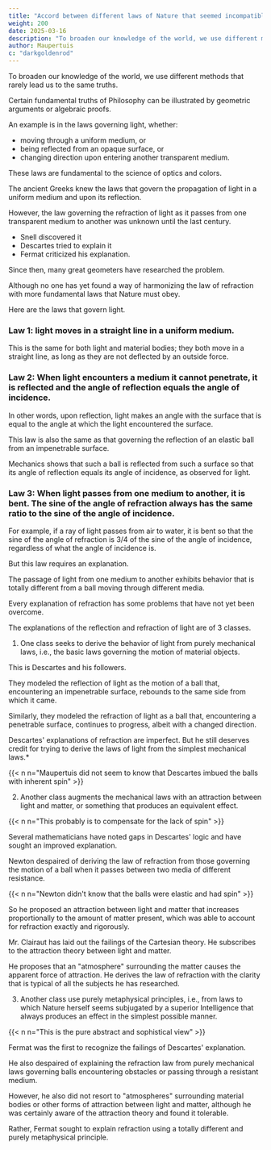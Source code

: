 ```yaml
---
title: "Accord between different laws of Nature that seemed incompatible"
weight: 200
date: 2025-03-16
description: "To broaden our knowledge of the world, we use different methods that rarely lead us to the same truths."
author: Maupertuis
c: "darkgoldenrod"
---
```



To broaden our knowledge of the world, we use different methods that rarely lead us to the same truths.

Certain fundamental truths of Philosophy can be illustrated by geometric arguments or algebraic proofs.

<!-- One such remarkable example can be found in one of the most important subjects of physics. -->

<!-- The most beautiful discoveries since the beginnings of all science, are -->


An example is in the laws governing light, whether:
- moving through a uniform medium, or 
- being reflected from an opaque surface, or
- changing direction upon entering another transparent medium. 

These laws are fundamental to the science of optics and colors.

<!-- These laws are the basis of an admirable science, one that allows an old man with weakened eyes to
see as well as he did in his youth, or even better; a science that extends our vision into the furthest reaches of
space and into the smallest parts of matter, allowing us to discover many things that had been concealed. -->

The ancient Greeks knew the laws that govern the propagation of light in a uniform medium and upon its reflection. 

However, the law governing the refraction of light as it passes from one transparent medium to another was unknown until the last century. 
- Snell discovered it
- Descartes tried to explain it
- Fermat criticized his explanation.

Since then, many great geometers have researched the problem. 

Although no one has yet found a way of harmonizing the law of refraction with more fundamental laws that Nature must obey.

Here are the laws that govern light.

### Law 1: light moves in a straight line in a uniform medium.

This is the same for both light and material bodies; they both move in a straight line, as long as they are not deflected by an outside force.


### Law 2: When light encounters a medium it cannot penetrate, it is reflected and the angle of reflection equals the angle of incidence.

In other words, upon reflection, light makes an angle with the surface that is equal to the angle at which the light encountered the surface.

This law is also the same as that governing the reflection of an elastic ball from an impenetrable surface.

Mechanics shows that such a ball is reflected from such a surface so that its angle of reflection equals its angle of incidence, as observed for light.


### Law 3: When light passes from one medium to another, it is bent. The sine of the angle of refraction always has the same ratio to the sine of the angle of incidence. 

For example, if a ray of light passes from air to water, it is bent so that the sine of the angle of refraction is 3/4 of the sine of the angle of incidence, regardless of what the angle of incidence is. 


But this law requires an explanation.

The passage of light from one medium to another exhibits behavior that is totally different from a ball moving through different media.

Every explanation of refraction has some problems that have not yet been overcome.

<!-- I will not cite all the great men who have worked on this problem. Their names would form a long list, a useless
ornament in this article, and a review of their various systems would be an immense undertaking.  -->

The explanations of the reflection and refraction of light are of 3 classes.

1. One class seeks to derive the behavior of light from purely mechanical laws, i.e., the basic laws governing the motion of material objects.

This is Descartes and his followers.

They modeled the reflection of light as the motion of a ball that, encountering an impenetrable surface, rebounds to the same side from which it came. 

Similarly, they modeled the refraction of light as a ball that, encountering a penetrable surface, continues to progress, albeit with a changed direction. 

Descartes' explanations of refraction are imperfect. But he still deserves credit for trying to derive the laws of light from the simplest mechanical laws.*

{{< n n="Maupertuis did not seem to know that Descartes imbued the balls with inherent spin" >}}



2. Another class augments the mechanical laws with an attraction between light and matter, or something that produces an equivalent effect.

{{< n n="This probably is to compensate for the lack of spin" >}}

Several mathematicians have noted gaps in Descartes' logic and have sought an improved explanation.

Newton despaired of deriving the law of refraction from those governing the motion of a ball when it passes
between two media of different resistance. 

{{< n n="Newton didn't know that the balls were elastic and had spin" >}}


So he proposed an attraction between light and matter that increases proportionally to the amount of matter present, which was able to account for refraction exactly and rigorously. 

Mr. Clairaut has laid out the failings of the Cartesian theory. He subscribes to the attraction theory between light and matter.

He proposes that an "atmosphere" surrounding the matter causes the apparent force of attraction. He derives the law of refraction with the clarity that is typical of all the subjects he has researched. 



3. Another class use purely metaphysical principles, i.e., from laws to which Nature herself seems subjugated by a superior Intelligence that always produces an effect in the simplest possible manner.

{{< n n="This is the pure abstract and sophistical view" >}}


Fermat was the first to recognize the failings of Descartes' explanation.

He also despaired of explaining the refraction law from purely mechanical laws governing balls encountering obstacles or passing through a resistant medium. 

However, he also did not resort to "atmospheres" surrounding material bodies or other forms of attraction between light and matter, although he was certainly aware of the attraction theory and found it tolerable. 

Rather, Fermat sought to explain refraction using a totally different and purely metaphysical principle.

